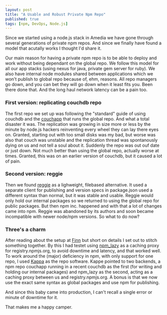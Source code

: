 ```yaml
---
layout: post
title: "A Usable and Robust Private Npm Repo"
published: true
tags: [npm, DevOps, Node.js]
---
```


Since we started using a node.js stack in Amedia we have gone through several generations of private npm repos. And since we finally have found a model that acutally works I thought I'd share it.

Our main reason for having a private npm repo is to be able to deploy and work without being dependant on the global repo. We follow this model for all our app stacks (using nexus for java, private gem server for ruby). We also have internal node modules shared between applications which we won't publish to global repo because of, ehm, reasons. All repo managers go down, and you can bet they will go down when it least fits you. Been there done that. And the long haul network latency can be a pain too.

### First version: replicating couchdb repo

The first repo we set up was following the "standard" guide of using couchdb and the [couchapp](https://github.com/npm/npm-registry-couchapp) that runs the global repo. And what a total disaster it was. The replication was growing in size more or less by the minute by node.js hackers reinventing every wheel they can lay there eyes on. Granted, starting out with too small disks was my bad, but worse was also that couch was unstable and the replication thread was spontanously dying on us and not tell a soul about it. Suddenly the repo was out ouf date or just down. Not much better than using the global repo, actually worse at times. Granted, this was on an earlier version of couchdb, but it caused a lot of pain.

### Second version: reggie

Then we found [reggie](https://github.com/mbrevoort/node-reggie) as a lighweight, filebased alternative. It used a separate client for publishing and version specs in package.json used a different syntax than normal, but it was stable and usable. Reggie would only hold our internal packages so we returned to using the global repo for public packages. But then npm inc. happened and with that a lot of changes came into npm. Reggie was abandoned by its authors and soon became incompatible with newer node/npm versions. So what to do now?

### Three's a charm

After reading about the setup at [Finn](http://www.finn.no/) but short on details I set out to stitch something together. By this I had testet using [npm_lazy](https://github.com/mixu/npm_lazy) as a caching proxy for registry.npmjs.org, to avoid downtime and latency, and that worked well. To work around the (major) deficiency in npm, with only support for one repo, I used [Kappa](https://github.com/krakenjs/kappa) as the repo software. Kappe pointed to two backends, a npm repo couchapp running in a recent couchdb as the first (for writing and holding our internal packages) and npm_lazy as the second, acting as a caching proxy between us and registry.npmjs.org. A bonus is that we now use the exact same syntax as global packages and use npm for publishing.

And since this baby came into production, I can't recall a single error or minute of downtime for it.

That makes me a happy camper.
